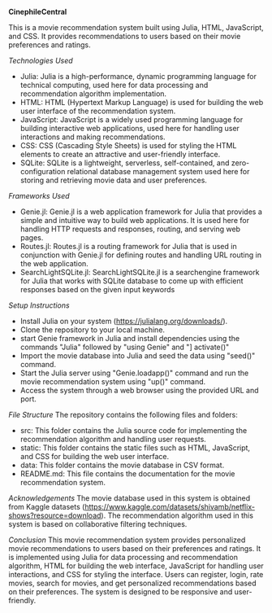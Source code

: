 **CinephileCentral**

This is a movie recommendation system built using Julia, HTML, JavaScript, and CSS. It provides recommendations to users based on their movie preferences and ratings.

*Technologies Used*
* Julia: Julia is a high-performance, dynamic programming language for technical computing, used here for data processing and recommendation algorithm implementation.
* HTML: HTML (Hypertext Markup Language) is used for building the web user interface of the recommendation system.
* JavaScript: JavaScript is a widely used programming language for building interactive web applications, used here for handling user interactions and making recommendations.
* CSS: CSS (Cascading Style Sheets) is used for styling the HTML elements to create an attractive and user-friendly interface.
* SQLite: SQLite is a lightweight, serverless, self-contained, and zero-configuration relational database management system used here for storing and retrieving movie data and user preferences.

*Frameworks Used*
* Genie.jl: Genie.jl is a web application framework for Julia that provides a simple and intuitive way to build web applications. It is used here for handling HTTP requests and responses, routing, and serving web pages.
* Routes.jl: Routes.jl is a routing framework for Julia that is used in conjunction with Genie.jl for defining routes and handling URL routing in the web application.
* SearchLightSQLite.jl: SearchLightSQLite.jl is a searchengine framework for Julia that works with SQLite database to come up with efficient responses based on the given input keywords


*Setup Instructions*
- Install Julia on your system (https://julialang.org/downloads/).
- Clone the repository to your local machine.
- start Genie framework in Julia and install dependencies using the commands "Julia" followed by "using Genie" and "] activate()"
- Import the movie database into Julia and seed the data using "seed()" command.
- Start the Julia server using "Genie.loadapp()" command and run the movie recommendation system using "up()" command.
- Access the system through a web browser using the provided URL and port.

*File Structure*
The repository contains the following files and folders:

- src: This folder contains the Julia source code for implementing the recommendation algorithm and handling user requests.
- static: This folder contains the static files such as HTML, JavaScript, and CSS for building the web user interface.
- data: This folder contains the movie database in CSV format.
- README.md: This file contains the documentation for the movie recommendation system.

*Acknowledgements*
The movie database used in this system is obtained from Kaggle datasets (https://www.kaggle.com/datasets/shivamb/netflix-shows?resource=download). The recommendation algorithm used in this system is based on collaborative filtering techniques.

*Conclusion*
This movie recommendation system provides personalized movie recommendations to users based on their preferences and ratings. It is implemented using Julia for data processing and recommendation algorithm, HTML for building the web interface, JavaScript for handling user interactions, and CSS for styling the interface. Users can register, login, rate movies, search for movies, and get personalized recommendations based on their preferences. The system is designed to be responsive and user-friendly.
